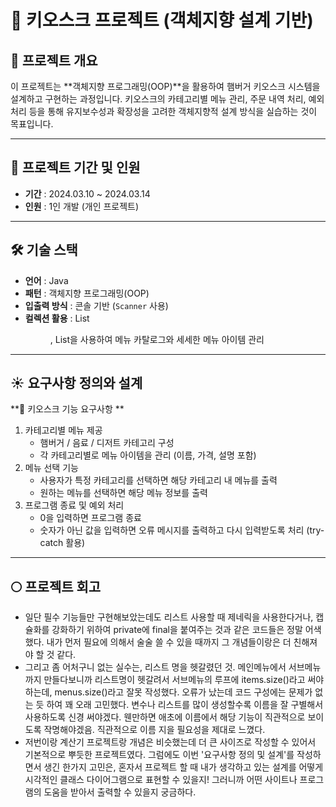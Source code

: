 # 🍔 키오스크 프로젝트 (객체지향 설계 기반)

## 📌 프로젝트 개요
이 프로젝트는 **객체지향 프로그래밍(OOP)**을 활용하여 햄버거 키오스크 시스템을 설계하고 구현하는 과정입니다. 키오스크의 카테고리별 메뉴 관리, 주문 내역 처리, 예외 처리 등을 통해 유지보수성과 확장성을 고려한 객체지향적 설계 방식을 실습하는 것이 목표입니다.

---

## 📆 프로젝트 기간 및 인원

- **기간** : 2024.03.10 ~ 2024.03.14
- **인원** : 1인 개발 (개인 프로젝트)

---

## 🛠️ 기술 스택

- **언어** : Java  
- **패턴** : 객체지향 프로그래밍(OOP)  
- **입출력 방식** : 콘솔 기반 (`Scanner` 사용)  
- **컬렉션 활용** : List<Menu>, List<MenuItem>을 사용하여 메뉴 카탈로그와 세세한 메뉴 아이템 관리

---

## **☀️ 요구사항 정의와 설계**
 **🔹 키오스크 기능 요구사항 **
1. 카테고리별 메뉴 제공
   - 햄버거 / 음료 / 디저트 카테고리 구성
   - 각 카테고리별로 메뉴 아이템을 관리 (이름, 가격, 설명 포함)
2. 메뉴 선택 기능
   - 사용자가 특정 카테고리를 선택하면 해당 카테고리 내 메뉴를 출력
   - 원하는 메뉴를 선택하면 해당 메뉴 정보를 출력
3. 프로그램 종료 및 예외 처리
   - 0을 입력하면 프로그램 종료
   - 숫자가 아닌 값을 입력하면 오류 메시지를 출력하고 다시 입력받도록 처리 (try-catch 활용)







---

## **🌕 프로젝트 회고**
- 일단 필수 기능들만 구현해보았는데도 리스트 사용할 때 제네릭을 사용한다거나, 캡슐화를 강화하기 위하여 private에 final을 붙여주는 것과 같은 코드들은 정말 어색했다. 내가 먼저 필요에 의해서 술술 쓸 수 있을 때까지 그 개념들이랑은 더 친해져야 할 것 같다.
- 그리고 좀 어처구니 없는 실수는, 리스트 명을 헷갈렸던 것. 메인메뉴에서 서브메뉴까지 만들다보니까 리스트명이 헷갈려서 서브메뉴의 루프에 items.size()라고 써야하는데, menus.size()라고 잘못 작성했다. 오류가 났는데 코드 구성에는 문제가 없는 듯 하여 꽤 오래 고민했다. 변수나 리스트를 많이 생성할수록 이름을 잘 구별해서 사용하도록 신경 써야겠다. 웬만하면 애초에 이름에서 해당 기능이 직관적으로 보이도록 작명해야겠음. 직관적으로 이름 지을 필요성을 제대로 느꼈다.
- 저번이랑 계산기 프로젝트랑 개념은 비슷했는데 더 큰 사이즈로 작성할 수 있어서 기본적으로 뿌듯한 프로젝트였다. 그럼에도 이번 '요구사항 정의 및 설계'를 작성하면서 생긴 한가지 고민은, 혼자서 프로젝트 할 때 내가 생각하고 있는 설계를 어떻게 시각적인 클래스 다이어그램으로  표현할 수 있을지! 그러니까 어떤 사이트나 프로그램의 도움을 받아서 출력할 수 있을지 궁금하다.
